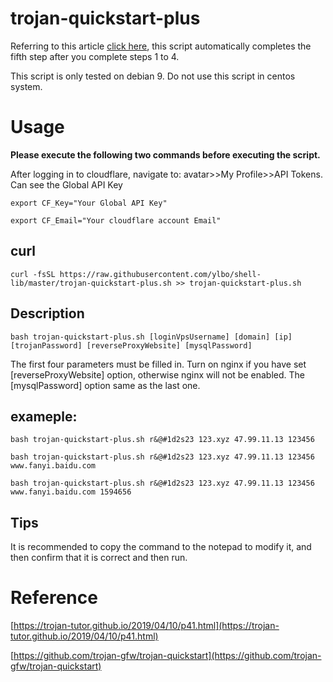 # trojan-quickstart-plus

Referring to this article [click here](https://trojan-tutor.github.io/2019/04/10/p41.html), this script automatically completes the fifth step after you complete steps 1 to 4.

This script is only tested on debian 9. 
Do not use this script in centos system.


# Usage

**Please execute the following two commands before executing the script.**

After logging in to cloudflare, navigate to: avatar>>My Profile>>API Tokens. Can see the Global API Key
```
export CF_Key="Your Global API Key"
```
```
export CF_Email="Your cloudflare account Email"
````
## curl
```
curl -fsSL https://raw.githubusercontent.com/ylbo/shell-lib/master/trojan-quickstart-plus.sh >> trojan-quickstart-plus.sh
```

## Description
``` 
bash trojan-quickstart-plus.sh [loginVpsUsername] [domain] [ip] [trojanPassword] [reverseProxyWebsite] [mysqlPassword]
```
The first four parameters must be filled in. Turn on nginx if you have set [reverseProxyWebsite] option, otherwise nginx will not be enabled. The [mysqlPassword] option same as the last one. 

## exameple: 
``` 
bash trojan-quickstart-plus.sh r&@#1d2s23 123.xyz 47.99.11.13 123456
```
``` 
bash trojan-quickstart-plus.sh r&@#1d2s23 123.xyz 47.99.11.13 123456 www.fanyi.baidu.com
```
``` 
bash trojan-quickstart-plus.sh r&@#1d2s23 123.xyz 47.99.11.13 123456 www.fanyi.baidu.com 1594656
```
## Tips
It is recommended to copy the command to the notepad to modify it, and then confirm that it is correct and then run.

# Reference
[https://trojan-tutor.github.io/2019/04/10/p41.html](https://trojan-tutor.github.io/2019/04/10/p41.html)

[https://github.com/trojan-gfw/trojan-quickstart](https://github.com/trojan-gfw/trojan-quickstart)